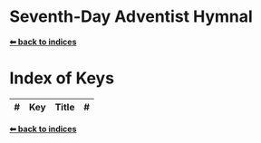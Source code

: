 # Seventh-Day Adventist Hymnal

**[⬅ back to indices](../README.md)**

# Index of Keys
\# | Key  | Title | #                       
-- |------|--------|----------

**[⬅ back to indices](../README.md)**
